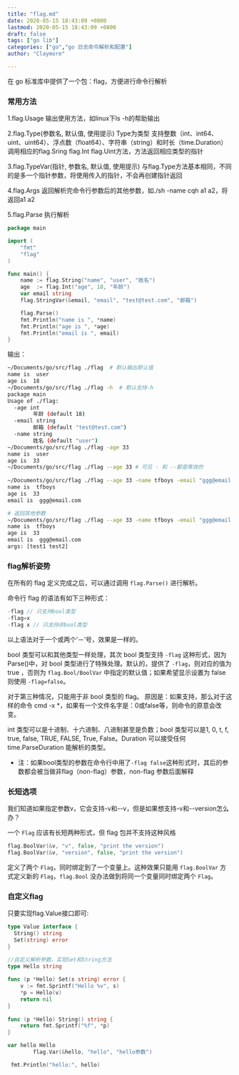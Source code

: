 ```yaml
---
title: "flag.md"
date: 2020-05-15 18:43:09 +0800
lastmod: 2020-05-15 18:43:09 +0800
draft: false
tags: ["go lib"]
categories: ["go","go 日志命令解析和配置"]
author: "Claymore"

---
```

在 go 标准库中提供了一个包：flag，方便进行命令行解析



### 常用方法


1.flag.Usage
输出使用方法，如linux下ls -h的帮助输出

2.flag.Type(参数名, 默认值, 使用提示)
Type为类型 支持整数（int、int64、uint、uint64）、浮点数（float64）、字符串（string）和时长（time.Duration）
调用相应的flag.Sring flag.Int flag.Uint方法，方法返回相应类型的指针

3.flag.TypeVar(指针, 参数名, 默认值, 使用提示)
与flag.Type方法基本相同，不同的是多一个指针参数，将使用传入的指针，不会再创建指针返回

4.flag.Args
返回解析完命令行参数后的其他参数，如./sh -name cqh  a1 a2，将返回a1 a2

5.flag.Parse
执行解析




```go
package main

import (
    "fmt"
    "flag"
)

func main() {
    name := flag.String("name", "user", "姓名")
    age  := flag.Int("age", 18, "年龄")
    var email string
    flag.StringVar(&email, "email", "test@test.com", "邮箱")

    flag.Parse()
    fmt.Println("name is ", *name)
    fmt.Println("age is ", *age)
    fmt.Println("email is ", email)
}
```

输出：

```sh
~/Documents/go/src/flag ./flag  # 默认输出默认值
name is  user
age is  18
~/Documents/go/src/flag ./flag -h  # 默认支持-h
package main
Usage of ./flag:
  -age int
    	年龄 (default 18)
  -email string
    	邮箱 (default "test@test.com")
  -name string
    	姓名 (default "user")
~/Documents/go/src/flag ./flag -age 33
name is  user
age is  33
~/Documents/go/src/flag ./flag --age 33 # 可见 - 和 --都是等效的
          
~/Documents/go/src/flag ./flag --age 33 -name tfboys -email "ggg@email.com"
name is  tfboys
age is  33
email is  ggg@email.com

# 返回其他参数
~/Documents/go/src/flag ./flag --age 33 -name tfboys -email "ggg@email.com" test1 test2 
name is  tfboys
age is  33
email is  ggg@email.com
args: [test1 test2]
```





### flag解析姿势

在所有的 flag 定义完成之后，可以通过调用 `flag.Parse()` 进行解析。

命令行 flag 的语法有如下三种形式：

```cpp
-flag // 只支持bool类型
-flag=x
-flag x // 只支持非bool类型
```

以上语法对于一个或两个‘－’号，效果是一样的。

bool 类型可以和其他类型一样处理，其次 bool 类型支持 `-flag` 这种形式，因为Parse()中，对 bool 类型进行了特殊处理。默认的，提供了 `-flag`，则对应的值为 true ，否则为 `flag.Bool/BoolVar` 中指定的默认值；如果希望显示设置为 false 则使用 `-flag=false`。

对于第三种情况，只能用于非 bool 类型的 flag。 原因是：如果支持，那么对于这样的命令 cmd -x *，如果有一个文件名字是：0或false等，则命令的原意会改变。

int 类型可以是十进制、十六进制、八进制甚至是负数；bool 类型可以是1, 0, t, f, true, false, TRUE, FALSE, True, False。Duration 可以接受任何 time.ParseDuration 能解析的类型。

- 注：如果bool类型的参数在命令行中用了`-flag false`这种形式时，其后的参数都会被当做非flag（non-flag）参数，non-flag 参数后面解释



### 长短选项

我们知道如果指定参数v，它会支持-v和--v，但是如果想支持-v和--version怎么办？

一个 `Flag` 应该有长短两种形式，但 flag 包并不支持这种风格

```go
flag.BoolVar(&v, "v", false, "print the version")
flag.BoolVar(&v, "version", false, "print the version")
```

定义了两个 `Flag`，同时绑定到了一个变量上。这种效果只能用 `flag.BoolVar` 方式定义新的 `Flag`，`flag.Bool` 没办法做到将同一个变量同时绑定两个 `Flag`。





### 自定义flag

只要实现flag.Value接口即可:

```go
type Value interface {
  String() string
  Set(string) error
}

//自定义解析参数，实现Set和String方法
type Hello string
 
func (p *Hello) Set(s string) error {
    v := fmt.Sprintf("Hello %v", s)
    *p = Hello(v)
    return nil
}
 
func (p *Hello) String() string {
    return fmt.Sprintf("%f", *p)
}

var hello Hello
		flag.Var(&hello, "hello", "hello参数")

 fmt.Println("hello:", hello)
```


